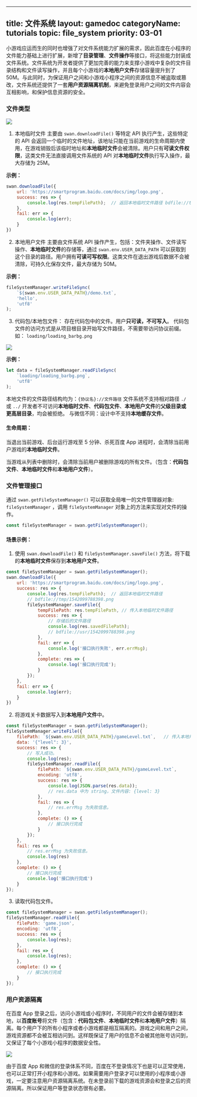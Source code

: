 
---
title: 文件系统
layout: gamedoc
categoryName: tutorials
topic: file_system
priority: 03-01
---

小游戏应运而生的同时也增强了对文件系统能力扩展的需求，因此百度在小程序的文件能力基础上进行扩展，新增了**目录管理**、**文件操作**等接口，将这些能力封装成文件系统。文件系统为开发者提供了更加完善的能力来支撑小游戏中复杂的文件目录结构和文件读写操作，并且每个小游戏的**本地用户文件**存储容量提升到了 50M。与此同时，为保证用户之间和小游戏小程序之间的资源信息不被盗取或篡改，文件系统还提供了一套**用户资源隔离机制**，来避免登录用户之间的文件内容会互相影响，和保护信息资源的安全。

### 文件类型

![](/img/game/tutorials/file_class.png)

1. 本地临时文件
主要由 `swan.downloadFile()` 等特定 API 执行产生，这些特定的 API 会返回一个临时的文件地址，该地址只能在当前游戏的生命周期内使用，在游戏销毁后该临时地址和**本地临时文件**会被清除。用户只有**可读文件权限**，这类文件无法直接调用文件系统的 API 对**本地临时文件**执行写入操作，最大存储为 25M。

**示例：**

```js
swan.downloadFile({
    url: 'https://smartprogram.baidu.com/docs/img/logo.png',
    success: res => {
        console.log(res.tempFilePath);  // 返回本地临时文件路径 bdfile://tmp/1542099788398.png
    },
    fail: err => {
        console.log(err);
    }
})
```

2. 本地用户文件
主要由文件系统 API 操作产生，包括：文件夹操作、文件读写操作、**本地临时文件**的存储等，通过 `swan.env.USER_DATA_PATH` 可以获取到这个目录的路径。用户拥有**可读可写权限**。这类文件在退出游戏后数据不会被清除，可持久化保存文件，最大存储为 50M。

**示例：**

```js
fileSystemManager.writeFileSync(
    `${swan.env.USER_DATA_PATH}/demo.txt`,
    'hello',
    'utf8'
);
```

3. 代码包/本地包文件：
存在代码包中的文件。用户**只可读，不可写入**。
代码包文件的访问方式是从项目根目录开始写文件路径，不需要带访问协议前缀。
如： `loading/loading_barbg.png`

![](/img/game/tutorials/file_package.png)

**示例：**

```js
let data = fileSystemManager.readFileSync(
    `loading/loading_barbg.png`,
    'utf8'
);
```

本地文件的文件路径结构均为：`{协议名}://文件路径`
文件系统不支持相对路径 `./` 或 `../`
开发者不可访问**本地临时文件**、**代码包文件**、**本地用户文件**的**父级目录或更高层目录**，均会被拒绝。
与微信不同：设计中不支持**本地缓存文件**。

#### 生命周期：

当退出当前游戏、后台运行游戏至 5 分钟、杀死百度 App 进程时，会清除当前用户游戏的**本地临时文件**。

当游戏从列表中删除时，会清除当前用户被删除游戏的所有文件。（包含：**代码包文件**、**本地临时文件**和**本地用户文件**）。

### 文件管理接口
通过 `swan.getFileSystemManager()` 可以获取全局唯一的文件管理器对象: `fileSystemManager` ，调用 `fileSystemManager` 对象上的方法来实现对文件的操作。

```js
const fileSystemManager = swan.getFileSystemManager();
```

#### 场景示例：

1. 使用 `swan.downloadFile()` 和 `fileSystemManager.saveFile()` 方法，将下载的**本地临时文件**保存到**本地用户文件**。

```js
const fileSystemManager = swan.getFileSystemManager();
swan.downloadFile({
    url: 'https://smartprogram.baidu.com/docs/img/logo.png',
    success: res => {
        console.log(res.tempFilePath);  // 返回本地临时文件路径
        // bdfile://tmp/1542099788398.png
        fileSystemManager.saveFile({
            tempFilePath: res.tempFilePath, // 传入本地临时文件路径
            success: res => {
                // 存储后的文件路径
                console.log(res.savedFilePath);
                // bdfile://usr/1542099788398.png
            },
            fail: err => {
                console.log('接口执行失败', err.errMsg);
            },
            complete: res => {
				console.log('接口执行完成');
			}
        });
    },
    fail: err => {
        console.log(err);
    }
})
```

2. 将游戏关卡数据写入到**本地用户文件**中。

```js
const fileSystemManager = swan.getFileSystemManager();
fileSystemManager.writeFile({
    filePath: `${swan.env.USER_DATA_PATH}/gameLevel.txt`,   // 传入本地用户文件路径
    data: '{"level": 3}',
    success: res => {
        // 写入成功。
        console.log(res);
        fileSystemManager.readFile({
            filePath: `${swan.env.USER_DATA_PATH}/gameLevel.txt`,
            encoding: 'utf8',
            success: res => {
                console.log(JSON.parse(res.data));
                // res.data 中为 string，文件内容: {level: 3}
            },
            fail: res => {
                // res.errMsg 为失败信息。
            },
            complete: () => {
                // 接口执行完成
            }
        });
    },
    fail: res => {
        // res.errMsg 为失败信息。
        console.log(res)
    },
    complete: () => {
        // 接口执行完成
        console.log('接口执行完成')
    }
});
```
3. 读取代码包文件。

```js
const fileSystemManager = swan.getFileSystemManager();
fileSystemManager.readFile({
    filePath: 'game.json',
    encoding: 'utf8',
    success: res => {
        console.log(res);
    },
    fail: res => {
        console.log(res);
    },
    complete: () => {
        // 接口执行完成
    }
});
```

### 用户资源隔离
在百度 App 登录之后，访问小游戏或小程序时，不同用户的文件会被存储到本地，以**百度账号**将文件（包含：**代码包文件**、**本地临时文件**和**本地用户文件**）隔离。每个用户下的所有小程序或者小游戏都是相互隔离的。游戏之间和用户之间，游戏资源都不会被互相访问到。这样既保证了用户的信息不会被其他账号访问到，又保证了每个小游戏小程序的数据安全性。

![](/img/game/tutorials/file_user.png)

由于百度 App 和微信的登录体系不同，百度在不登录情况下也是可以正常使用，也可以正常打开小程序和小游戏。如果需要用户登录才可以使用的小程序或小游戏，一定要注意用户资源隔离系统。在未登录前下载的游戏资源会和登录之后的资源隔离。所以保证用户等登录状态很有必要。
